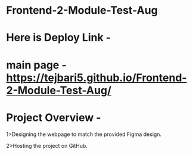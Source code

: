 # Frontend-2-Module-Test-Aug

# Here is Deploy Link - 

# main page -  https://tejbari5.github.io/Frontend-2-Module-Test-Aug/

# Project Overview -

1>Designing the webpage to match the provided Figma design.

2>Hosting the project on GitHub.


